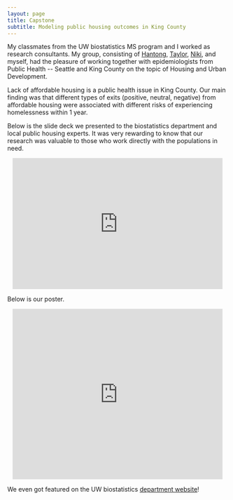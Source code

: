 ```yaml
---
layout: page
title: Capstone
subtitle: Modeling public housing outcomes in King County
---
```


My classmates from the UW biostatistics MS program and I worked as research consultants. My group, consisting of [Hantong](https://hantongh.github.io/), [Taylor](https://tdkeating.github.io/), [Niki](https://nikipetrakos.github.io/), and myself, had the pleasure of working together with epidemiologists from Public Health -- Seattle and King County on the topic of Housing and Urban Development.

Lack of affordable housing is a public health issue in King County. Our main finding was that different types of exits (positive, neutral, negative) from affordable housing were associated with different risks of experiencing homelessness within 1 year.

Below is the slide deck we presented to the biostatistics department and local public housing experts. It was very rewarding to know that our research was valuable to those who work directly with the populations in need.

<p align="center"><iframe src="https://docs.google.com/presentation/d/e/2PACX-1vR-kn_n_o04Qgv_QtYIzunOJC6nSOrw3yRYzYWnepATJsK8qCvjJd0w75D5U4CKuw/embed?start=false&loop=false&delayms=3000" frameborder="0" width="480" height="299" allowfullscreen="true" mozallowfullscreen="true" webkitallowfullscreen="true"></iframe></p>

Below is our poster.

<p align="center"><iframe src="https://docs.google.com/presentation/d/e/2PACX-1vQEzO6Y38p8uJU5rUI_xodFiIqpgSob3CcOMQv6GdzQM5D_nKv92caUnqqCBRK0bQ/embed?start=false&loop=false&delayms=3000" frameborder="0" width="480" height="389" allowfullscreen="true" mozallowfullscreen="true" webkitallowfullscreen="true"></iframe></p>

We even got featured on the UW biostatistics [department website](https://www.biostat.washington.edu/news/stories/ms-capstone-students-contribute-public-health-solutions)!
